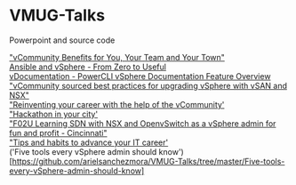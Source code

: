 # VMUG-Talks

Powerpoint and source code

["vCommunity Benefits for You, Your Team and Your Town"](https://github.com/arielsanchezmora/VMUG-Talks/blob/master/2018-09-20%20NY%20NJ/vCommunity%20v1.1%20by%20arielsanchezmor.pptx)  
[Ansible and vSphere - From Zero to Useful](https://github.com/arielsanchezmora/VMUG-Talks/tree/master/2018-06-12%20Minneapolis)  
[vDocumentation - PowerCLI vSphere Documentation Feature Overview](https://github.com/arielsanchezmora/VMUG-Talks/tree/master/2018-06-21%20Philadelphia)  
["vCommunity sourced best practices for upgrading vSphere with vSAN and NSX"](https://github.com/arielsanchezmora/VMUG-Talks/tree/master/2019-06-25%20Kansas%20City)  
["Reinventing your career with the help of the vCommunity'](https://github.com/arielsanchezmora/VMUG-Talks/tree/master/2019-NYC-Keynote)  
["Hackathon in your city'](https://github.com/arielsanchezmora/VMUG-Talks/tree/master/Little-hackathon-in-your-city)  
["F02U Learning SDN with NSX and OpenvSwitch as a vSphere admin for fun and profit - Cincinnati"](https://github.com/arielsanchezmora/VMUG-Talks/tree/master/Learning%20SDN%20with%20NSX%20and%20Open%20vSwitch%20as%20a%20vSphere%20admin%20for%20fun%20and%20profit)  
["Tips and habits to advance your IT career'](https://github.com/arielsanchezmora/VMUG-Talks/tree/master/Tips-and-habits-to-advance-your-IT-career-VMUG-virtual)  
('Five tools every vSphere admin should know')[https://github.com/arielsanchezmora/VMUG-Talks/tree/master/Five-tools-every-vSphere-admin-should-know]
